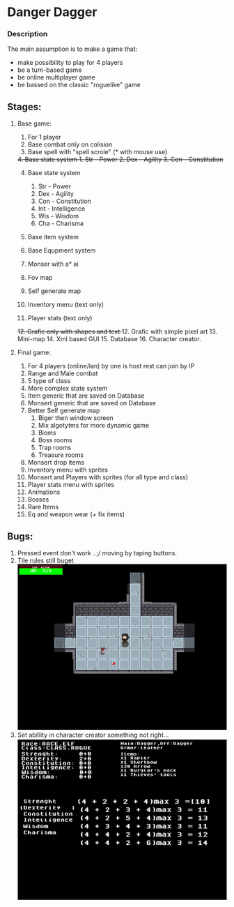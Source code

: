 # Danger Dagger

### Description
The main assumption is to make a game that:
- make possibility to play for 4 players
- be a  turn-based game 
- be online multiplayer game 
- be bassed on the classic "roguelike" game

## Stages:

1. Base game:
   1. For 1 player 
   2. Base combat only on colision
   3. Base spell with "spell scrole" (* with mouse use)
   <s>
   4. Base state system
      1. Str - Power
      2. Dex - Agility
      3. Con - Constitution
    </s>

   4. Base state system 
      1. Str - Power
      2. Dex - Agility
      3. Con - Constitution
      4. Int - Intelligence
      5. Wis - Wisdom
      6. Cha - Charisma
  
   5. Base item system
   6. Base Equpment system
   7. Monser with a* ai
   8. Fov map
   9. Self generate map
   10. Inventory menu (text only)
   11. Player stats (text only)
   <s>
   12. Grafic only with shapes and text 
   </s>
   12. Grafic with simple pixel art
   13. Mini-map
   14. Xml based GUI
   15. Database 
   16. Character creator.

2. Final game:
   1. For 4 players (online/lan) by one is host rest can join by IP
   2. Range and Male combat
   3. 5 type of class
   4. More complex state system
   5. Item generic that are saved on Database
   6. Monsert generic that are saved on Database 
   7. Better Self generate map 
      1. Biger then window screen
      2. Mix algotytms for more dynamic game
      3. Bioms
      4. Boss rooms
      5. Trap rooms
      6. Treasure rooms
   8. Monsert drop items
   9. Inventory menu with sprites
   10. Monsert and Players with sprites (for all type and class)
   11. Player stats menu with sprites
   12. Animations
   13. Bosses
   14. Rare Items
   15. Eq and weapon wear (+ fix items)

## Bugs:
1. Pressed event don't work ..;/ moving by taping buttons.
2. Tile rules still buget
![Tile rules bug](./screens/tile_bug1.png)
3. Set abillity in character creator something not right...
![Ability bug](./screens/set_ability_bug.png)